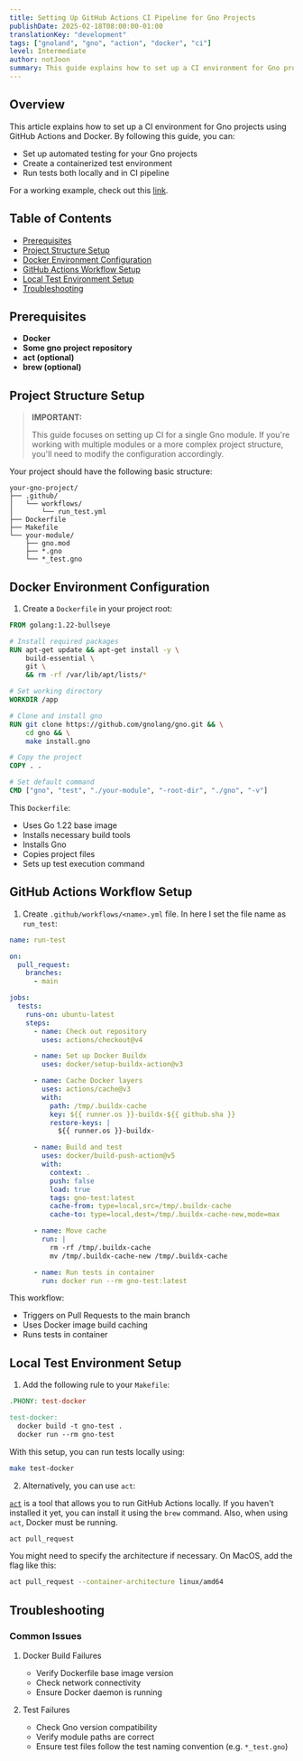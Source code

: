 ```yaml
---
title: Setting Up GitHub Actions CI Pipeline for Gno Projects
publishDate: 2025-02-18T08:00:00-01:00
translationKey: "development"
tags: ["gnoland", "gno", "action", "docker", "ci"]
level: Intermediate
author: notJoon
summary: This guide explains how to set up a CI environment for Gno projects using GitHub Actions and Docker.
---
```


## Overview

This article explains how to set up a CI environment for Gno projects using GitHub Actions and Docker. By following this guide, you can:

- Set up automated testing for your Gno projects
- Create a containerized test environment
- Run tests both locally and in CI pipeline

For a working example, check out this [link](https://github.com/notJoon/lsm-tree).

## Table of Contents

- [Prerequisites](#prerequisites)
- [Project Structure Setup](#project-structure-setup)
- [Docker Environment Configuration](#docker-environment-configuration)
- [GitHub Actions Workflow Setup](#github-actions-workflow-setup)
- [Local Test Environment Setup](#local-test-environment-setup)
- [Troubleshooting](#troubleshooting)

## Prerequisites

- **Docker**
- **Some gno project repository**
- **act (optional)**
- **brew (optional)**

## Project Structure Setup

> **IMPORTANT:**
>
> This guide focuses on setting up CI for a single Gno module. If you're working with multiple modules or a more complex project structure, you'll need to modify the configuration accordingly.

Your project should have the following basic structure:

```plaintext
your-gno-project/
├── .github/
│   └── workflows/
│       └── run_test.yml
├── Dockerfile
├── Makefile
└── your-module/
    ├── gno.mod
    ├── *.gno
    └── *_test.gno
```

## Docker Environment Configuration

1. Create a `Dockerfile` in your project root:

```dockerfile
FROM golang:1.22-bullseye

# Install required packages
RUN apt-get update && apt-get install -y \
    build-essential \
    git \
    && rm -rf /var/lib/apt/lists/*

# Set working directory
WORKDIR /app

# Clone and install gno
RUN git clone https://github.com/gnolang/gno.git && \
    cd gno && \
    make install.gno

# Copy the project
COPY . .

# Set default command
CMD ["gno", "test", "./your-module", "-root-dir", "./gno", "-v"]
```

This `Dockerfile`:

- Uses Go 1.22 base image
- Installs necessary build tools
- Installs Gno
- Copies project files
- Sets up test execution command

## GitHub Actions Workflow Setup

1. Create `.github/workflows/<name>.yml` file. In here I set the file name as `run_test`:

```yaml
name: run-test

on:
  pull_request:
    branches:
      - main

jobs:
  tests:
    runs-on: ubuntu-latest
    steps:
      - name: Check out repository
        uses: actions/checkout@v4

      - name: Set up Docker Buildx
        uses: docker/setup-buildx-action@v3

      - name: Cache Docker layers
        uses: actions/cache@v3
        with:
          path: /tmp/.buildx-cache
          key: ${{ runner.os }}-buildx-${{ github.sha }}
          restore-keys: |
            ${{ runner.os }}-buildx-

      - name: Build and test
        uses: docker/build-push-action@v5
        with:
          context: .
          push: false
          load: true
          tags: gno-test:latest
          cache-from: type=local,src=/tmp/.buildx-cache
          cache-to: type=local,dest=/tmp/.buildx-cache-new,mode=max

      - name: Move cache
        run: |
          rm -rf /tmp/.buildx-cache
          mv /tmp/.buildx-cache-new /tmp/.buildx-cache

      - name: Run tests in container
        run: docker run --rm gno-test:latest
```

This workflow:

- Triggers on Pull Requests to the main branch
- Uses Docker image build caching
- Runs tests in container

## Local Test Environment Setup

1. Add the following rule to your `Makefile`:

```makefile
.PHONY: test-docker

test-docker:
  docker build -t gno-test .
  docker run --rm gno-test
```

With this setup, you can run tests locally using:

```bash
make test-docker
```

2. Alternatively, you can use `act`:

[`act`](https://github.com/nektos/act) is a tool that allows you to run GitHub Actions locally. If you haven't installed it yet, you can install it using the `brew` command. Also, when using `act`, Docker must be running.

```bash
act pull_request
```

You might need to specify the architecture if necessary. On MacOS, add the flag like this:

```bash
act pull_request --container-architecture linux/amd64
```

## Troubleshooting

### Common Issues

1. Docker Build Failures
   - Verify Dockerfile base image version
   - Check network connectivity
   - Ensure Docker daemon is running

2. Test Failures
   - Check Gno version compatibility
   - Verify module paths are correct
   - Ensure test files follow the test naming convention (e.g. `*_test.gno`)
